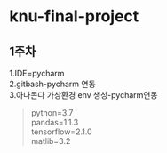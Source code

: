 # knu-final-project

## 1주차    
1.IDE=pycharm    
2.gitbash-pycharm 연동    
3.아나콘다 가상환경 env 생성-pycharm연동    
>python=3.7    
>pandas=1.1.3    
>tensorflow=2.1.0    
>matlib=3.2    

